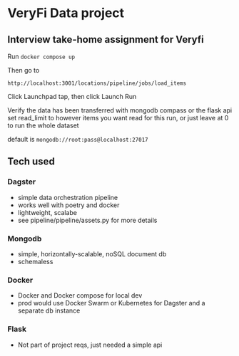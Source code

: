 # VeryFi Data project

## Interview take-home assignment for Veryfi

Run
```docker compose up```

Then go to
```
http://localhost:3001/locations/pipeline/jobs/load_items
```

Click Launchpad tap, then click Launch Run

Verify the data has been transferred with mongodb compass or the flask api
set read_limit to however items you want read for this run, or just leave at 0 to run the whole dataset

default is
```mongodb://root:pass@localhost:27017```

## Tech used

### Dagster
* simple data orchestration pipeline
* works well with poetry and docker
* lightweight, scalabe
* see pipeline/pipeline/assets.py for more details

### Mongodb
* simple, horizontally-scalable, noSQL document db
* schemaless

### Docker
* Docker and Docker compose for local dev
* prod would use Docker Swarm or Kubernetes for Dagster and a separate db instance

### Flask
* Not part of project reqs, just needed a simple api
